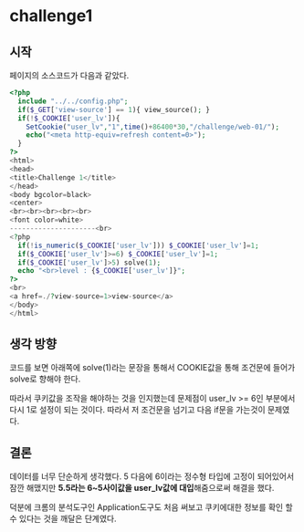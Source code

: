 # challenge1

## 시작

페이지의 소스코드가 다음과 같았다.

```php
<?php
  include "../../config.php";
  if($_GET['view-source'] == 1){ view_source(); }
  if(!$_COOKIE['user_lv']){
    SetCookie("user_lv","1",time()+86400*30,"/challenge/web-01/");
    echo("<meta http-equiv=refresh content=0>");
  }
?>
<html>
<head>
<title>Challenge 1</title>
</head>
<body bgcolor=black>
<center>
<br><br><br><br><br>
<font color=white>
---------------------<br>
<?php
  if(!is_numeric($_COOKIE['user_lv'])) $_COOKIE['user_lv']=1;
  if($_COOKIE['user_lv']>=6) $_COOKIE['user_lv']=1;
  if($_COOKIE['user_lv']>5) solve(1);
  echo "<br>level : {$_COOKIE['user_lv']}";
?>
<br>
<a href=./?view-source=1>view-source</a>
</body>
</html>
```

## 생각 방향

코드를 보면 아래쪽에 solve(1)라는 문장을 통해서 COOKIE값을 통해 조건문에 들어가 solve로 향해야 한다. 

따라서 쿠키값을 조작을 해야하는 것을 인지했는데 문제점이 user_lv >= 6인 부분에서 다시 1로 설정이 되는 것이다. 따라서 저 조건문을 넘기고 다음 if문을 가는것이 문제였다. 

## 결론

데이터를 너무 단순하게 생각했다. 5 다음에 6이라는 정수형 타입에 고정이 되어있어서 잠깐 해맸지만 **5.5라는 6~5사이값을 user_lv값에 대입**해줌으로써 해결을 했다.

덕분에 크롬의 분석도구인 Application도구도 처음 써보고 쿠키에대한 정보를 확인 할 수 있다는 것을 깨달은 단계였다.